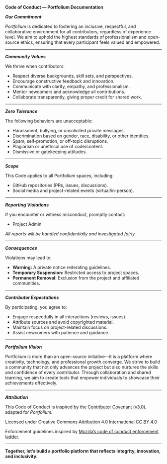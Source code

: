 **Code of Conduct — Portfolium Documentation**

***Our Commitment***

*Portfolium* is dedicated to fostering an inclusive, respectful, and collaborative environment for all contributors, regardless of experience level. We aim to uphold the highest standards of professionalism and open-source ethics, ensuring that every participant feels valued and empowered.

---

***Community Values***

We thrive when contributors:
- Respect diverse backgrounds, skill sets, and perspectives.
- Encourage constructive feedback and innovation.
- Communicate with clarity, empathy, and professionalism.
- Mentor newcomers and acknowledge all contributions.
- Collaborate transparently, giving proper credit for shared work.

---

***Zero Tolerance***

The following behaviors are unacceptable:
- Harassment, bullying, or unsolicited private messages.
- Discrimination based on gender, race, disability, or other identities.
- Spam, self-promotion, or off-topic disruptions.
- Plagiarism or unethical use of code/content.
- Dismissive or gatekeeping attitudes.

---

***Scope***

This Code applies to all Portfolium spaces, including:
- GitHub repositories (PRs, issues, discussions).
- Social media and project-related events (virtual/in-person).

---

***Reporting Violations***

If you encounter or witness misconduct, promptly contact:
- Project Admin

*All reports will be handled confidentially and investigated fairly.*

---

***Consequences***

Violations may lead to:
- **Warning:** A private notice reiterating guidelines.
- **Temporary Suspension:** Restricted access to project spaces.
- **Permanent Removal:** Exclusion from the project and affiliated communities.

---

***Contributor Expectations***

By participating, you agree to:
- Engage respectfully in all interactions (reviews, issues).
- Attribute sources and avoid copyrighted material.
- Maintain focus on project-related discussions.
- Assist newcomers with patience and guidance.

---

***Portfolium Vision***

Portfolium is more than an open-source initiative—it is a platform where creativity, technology, and professional growth converge. We strive to build a community that not only advances the project but also nurtures the skills and confidence of every contributor. Through collaboration and shared learning, we aim to create tools that empower individuals to showcase their achievements effectively.

---

***Attribution***

This Code of Conduct is inspired by the [Contributor Covenant (v3.0)](https://www.contributor-covenant.org/version/3/0/code_of_conduct/), adapted for *Portfolium.*

Licensed under Creative Commons Attribution 4.0 International [CC BY 4.0](https://creativecommons.org/licenses/by/4.0/)

Enforcement guidelines inspired by [Mozilla’s code of conduct enforcement ladder](https://github.com/mozilla/diversity).

---

**Together, let’s build a portfolio platform that reflects integrity, innovation, and inclusivity.**
